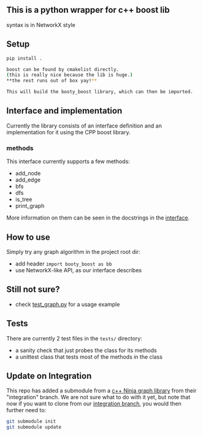 ## This is a python wrapper for c++ boost lib
syntax is in NetworkX style 

## Setup
```bash
pip install .

boost can be found by cmakelist directly.
(this is really nice because the lib is huge.)
**the rest runs out of box yay!**

This will build the booty_boost library, which can then be imported.

```
## Interface and implementation

Currently the library consists of an interface definition and an implementation
for it using the CPP boost library.

### methods
This interface currently supports a few methods:
- add_node
- add_edge
- bfs
- dfs
- is_tree
- print_graph

More information on them can be seen in the docstrings in the [interface](src/booty_boost/interface.py).

## How to use
Simply try any graph algorithm in the project root dir:
- add header ```import booty_boost as bb``` 
- use NetworkX-like API, as our interface describes

## Still not sure?
- check [test_graph.py](./test_graph.py) for a usage example

## Tests
There are currently 2 test files in the `tests/` directory:
- a sanity check that just probes the class for its methods
- a unittest class that tests most of the methods in the class

## Update on Integration
This repo has added a submodule from a [c++ Ninja graph library](https://github.com/seongjaeny/opensource_cpp_base/tree/integration) from their "integration" branch.
We are not sure what to do with it yet, but note that now if you want to clone from our [integration branch](https://github.com/samanthagburek/python_graph_library/tree/integration),
you would then further need to:
```bash
git submodule init
git submodule update
```
